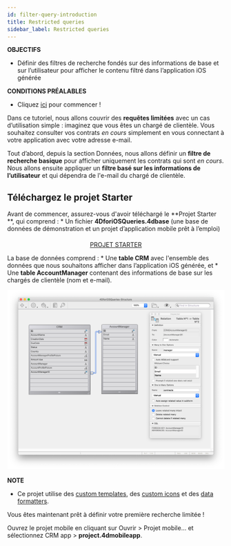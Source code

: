 ```yaml
---
id: filter-query-introduction
title: Restricted queries
sidebar_label: Restricted queries
---
```

<div class = "objectives"> 

**OBJECTIFS**

* Définir des filtres de recherche fondés sur des informations de base et sur l’utilisateur pour afficher le contenu filtré dans l’application iOS générée</div> <div class = "prerequisites"> 

**CONDITIONS PRÉALABLES**

* Cliquez [ici](prerequisites.html) pour commencer !</div> 

Dans ce tutoriel, nous allons couvrir des **requêtes limitées** avec un cas d’utilisation simple : imaginez que vous êtes un chargé de clientèle. Vous souhaitez consulter vos contrats *en cours* simplement en vous connectant à votre application avec votre adresse e-mail.

Tout d’abord, depuis la section Données, nous allons définir un **filtre de recherche basique** pour afficher uniquement les contrats qui sont *en cours*. Nous allons ensuite appliquer un **filtre basé sur les informations de l’utilisateur** et qui dépendra de l'e-mail du chargé de clientèle.

## Téléchargez le projet Starter

Avant de commencer, assurez-vous d'avoir téléchargé le **Projet Starter **, qui comprend : * Un fichier **4DforiOSQueries.4dbase** (une base de données de démonstration et un projet d’application mobile prêt à l’emploi)

<div style="text-align: center; margin-top: 20px">
  <p>
    

<a class="button"
href="../assets/restricted-queries/4DforiOSQueries.4dbase.zip">PROJET STARTER</a>

  </p>
</div>

La base de données comprend : * Une **table CRM** avec l'ensemble des données que nous souhaitons afficher dans l’application iOS générée, et * Une **table AccountManager** contenant des informations de base sur les chargés de clientèle (nom et e-mail).

![CRM database](assets/restricted-queries/CRMDatabase.png)<div class = "tips"> 

**NOTE**

* Ce projet utilise des [custom templates](https://4d.github.io/4d-for-ios/docs/en/creating-listform-templates.html), des [custom icons](https://4d.github.io/4d-for-ios/docs/en/using-icons.html) et des [data formatters](https://4d.github.io/4d-for-ios/docs/en/creating-data-formatter.html).</div> 

Vous êtes maintenant prêt à définir votre première recherche limitée !

Ouvrez le projet mobile en cliquant sur Ouvrir > Projet mobile... et sélectionnez CRM app > **project.4dmobileapp**.